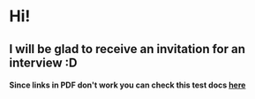 # Hi!
## I will be glad to receive an invitation for an interview :D

#### Since links in PDF don't work you can check this test docs [here](https://docs.google.com/spreadsheets/d/1Wf46AoYTSKzOi_BrI20ZsEYR4iICa5vdb-OajwCgUg8/edit?usp=sharing) 